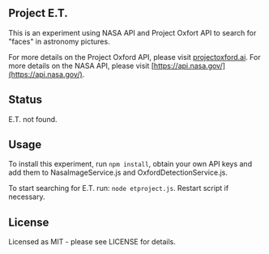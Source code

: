 ## Project E.T.
This is an experiment using NASA API and Project Oxfort API to search for "faces" in astronomy pictures.

For more details on the Project Oxford API, please visit [projectoxford.ai](http://www.projectoxford.ai/).
For more details on the NASA API, please visit [https://api.nasa.gov/](https://api.nasa.gov/).

## Status
E.T. not found.

## Usage
To install this experiment, run `npm install`, obtain your own API keys and add them to NasaImageService.js and OxfordDetectionService.js.

To start searching for E.T. run: `node etproject.js`. Restart script if necessary.


## License
Licensed as MIT - please see LICENSE for details.
